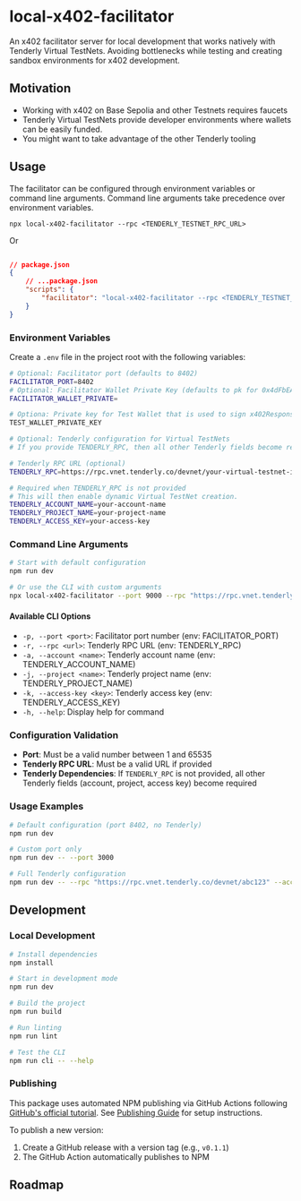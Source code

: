 # local-x402-facilitator

An x402 facilitator server for local development that works natively with Tenderly Virtual TestNets. Avoiding bottlenecks while testing and creating sandbox environments for x402 development.

## Motivation

* Working with x402 on Base Sepolia and other Testnets requires faucets
* Tenderly Virtual TestNets provide developer environments where wallets can be easily funded.
* You might want to take advantage of the other Tenderly tooling

## Usage

The facilitator can be configured through environment variables or command line arguments. Command line arguments take precedence over environment variables.

```
npx local-x402-facilitator --rpc <TENDERLY_TESTNET_RPC_URL>
```

Or 

```
```

```json
// package.json
{
    // ...package.json
    "scripts": {
        "facilitator": "local-x402-facilitator --rpc <TENDERLY_TESTNET_RPC_URL>",
    }
}
```

### Environment Variables

Create a `.env` file in the project root with the following variables:

```bash
# Optional: Facilitator port (defaults to 8402)
FACILITATOR_PORT=8402
# Optional: Facilitator Wallet Private Key (defaults to pk for 0x4dFbEAb12fEf03583B22a82D4ac338116AaD4a27)
FACILITATOR_WALLET_PRIVATE=

# Optiona: Private key for Test Wallet that is used to sign x402Response payloads and is automatically funded when boothing a Virtual TestNet.
TEST_WALLET_PRIVATE_KEY

# Optional: Tenderly configuration for Virtual TestNets
# If you provide TENDERLY_RPC, then all other Tenderly fields become required

# Tenderly RPC URL (optional)
TENDERLY_RPC=https://rpc.vnet.tenderly.co/devnet/your-virtual-testnet-id

# Required when TENDERLY_RPC is not provided
# This will then enable dynamic Virtual TestNet creation.
TENDERLY_ACCOUNT_NAME=your-account-name
TENDERLY_PROJECT_NAME=your-project-name
TENDERLY_ACCESS_KEY=your-access-key
```

### Command Line Arguments

```bash
# Start with default configuration
npm run dev

# Or use the CLI with custom arguments
npx local-x402-facilitator --port 9000 --rpc "https://rpc.vnet.tenderly.co/devnet/your-testnet" --account "your-account" --project "your-project" --access-key "your-key"
```

#### Available CLI Options

- `-p, --port <port>`: Facilitator port number (env: FACILITATOR_PORT)
- `-r, --rpc <url>`: Tenderly RPC URL (env: TENDERLY_RPC)  
- `-a, --account <name>`: Tenderly account name (env: TENDERLY_ACCOUNT_NAME)
- `-j, --project <name>`: Tenderly project name (env: TENDERLY_PROJECT_NAME)
- `-k, --access-key <key>`: Tenderly access key (env: TENDERLY_ACCESS_KEY)
- `-h, --help`: Display help for command

### Configuration Validation

- **Port**: Must be a valid number between 1 and 65535
- **Tenderly RPC URL**: Must be a valid URL if provided
- **Tenderly Dependencies**: If `TENDERLY_RPC` is not provided, all other Tenderly fields (account, project, access key) become required

### Usage Examples

```bash
# Default configuration (port 8402, no Tenderly)
npm run dev

# Custom port only
npm run dev -- --port 3000

# Full Tenderly configuration
npm run dev -- --rpc "https://rpc.vnet.tenderly.co/devnet/abc123" --account "myaccount" --project "myproject" --access-key "mykey"
```

## Development

### Local Development

```bash
# Install dependencies
npm install

# Start in development mode
npm run dev

# Build the project
npm run build

# Run linting
npm run lint

# Test the CLI
npm run cli -- --help
```

### Publishing

This package uses automated NPM publishing via GitHub Actions following [GitHub's official tutorial](https://docs.github.com/en/actions/tutorials/publish-packages/publish-nodejs-packages). See [Publishing Guide](./.github/PUBLISHING.md) for setup instructions.

To publish a new version:

1. Create a GitHub release with a version tag (e.g., `v0.1.1`)
2. The GitHub Action automatically publishes to NPM

## Roadmap